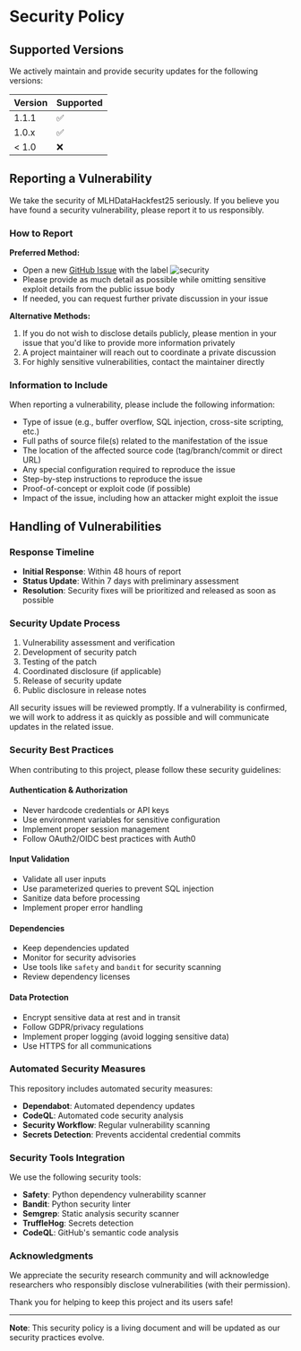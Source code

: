 <!--
SPDX-FileCopyrightText: Copyright (c) 2025 Madison Nicole Goodwin https://github.com/NicoleDev021

SPDX-License-Identifier: CC-BY-4.0
-->

# Security Policy

## Supported Versions

We actively maintain and provide security updates for the following versions:

| Version | Supported          |
| ------- | ------------------ |
| 1.1.1   | :white_check_mark: |
| 1.0.x   | :white_check_mark: |
| < 1.0   | :x:                |

## Reporting a Vulnerability

We take the security of MLHDataHackfest25 seriously. If you believe you have found a security vulnerability, please report it to us responsibly.

### How to Report

**Preferred Method:**
- Open a new [GitHub Issue](../../issues/new?template=security_report.md) with the label ![security](https://img.shields.io/badge/security-ac1401?style=flat&labelColor=ac1401&color=ac1401)
- Please provide as much detail as possible while omitting sensitive exploit details from the public issue body
- If needed, you can request further private discussion in your issue

**Alternative Methods:**
1. If you do not wish to disclose details publicly, please mention in your issue that you'd like to provide more information privately
2. A project maintainer will reach out to coordinate a private discussion
3. For highly sensitive vulnerabilities, contact the maintainer directly

### Information to Include

When reporting a vulnerability, please include the following information:
- Type of issue (e.g., buffer overflow, SQL injection, cross-site scripting, etc.)
- Full paths of source file(s) related to the manifestation of the issue
- The location of the affected source code (tag/branch/commit or direct URL)
- Any special configuration required to reproduce the issue
- Step-by-step instructions to reproduce the issue
- Proof-of-concept or exploit code (if possible)
- Impact of the issue, including how an attacker might exploit the issue

## Handling of Vulnerabilities

### Response Timeline

- **Initial Response**: Within 48 hours of report
- **Status Update**: Within 7 days with preliminary assessment
- **Resolution**: Security fixes will be prioritized and released as soon as possible

### Security Update Process

1. Vulnerability assessment and verification
2. Development of security patch
3. Testing of the patch
4. Coordinated disclosure (if applicable)
5. Release of security update
6. Public disclosure in release notes

All security issues will be reviewed promptly. If a vulnerability is confirmed, we will work to address it as quickly as possible and will communicate updates in the related issue.

### Security Best Practices

When contributing to this project, please follow these security guidelines:

#### Authentication & Authorization
- Never hardcode credentials or API keys
- Use environment variables for sensitive configuration
- Implement proper session management
- Follow OAuth2/OIDC best practices with Auth0

#### Input Validation
- Validate all user inputs
- Use parameterized queries to prevent SQL injection
- Sanitize data before processing
- Implement proper error handling

#### Dependencies
- Keep dependencies updated
- Monitor for security advisories
- Use tools like `safety` and `bandit` for security scanning
- Review dependency licenses

#### Data Protection
- Encrypt sensitive data at rest and in transit
- Follow GDPR/privacy regulations
- Implement proper logging (avoid logging sensitive data)
- Use HTTPS for all communications

### Automated Security Measures

This repository includes automated security measures:

- **Dependabot**: Automated dependency updates
- **CodeQL**: Automated code security analysis
- **Security Workflow**: Regular vulnerability scanning
- **Secrets Detection**: Prevents accidental credential commits

### Security Tools Integration

We use the following security tools:

- **Safety**: Python dependency vulnerability scanner
- **Bandit**: Python security linter
- **Semgrep**: Static analysis security scanner
- **TruffleHog**: Secrets detection
- **CodeQL**: GitHub's semantic code analysis

### Acknowledgments

We appreciate the security research community and will acknowledge researchers who responsibly disclose vulnerabilities (with their permission).

Thank you for helping to keep this project and its users safe!

---

**Note**: This security policy is a living document and will be updated as our security practices evolve.
